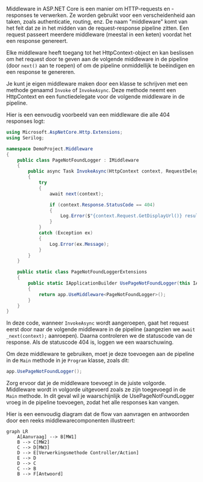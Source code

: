 Middleware in ASP.NET Core is een manier om HTTP-requests en -responses te verwerken. Ze worden gebruikt voor een verscheidenheid aan taken, zoals authenticatie, routing, enz. De naam "middleware" komt van het feit dat ze in het midden van de request-response pipeline zitten. Een request passeert meerdere middleware (meestal in een keten) voordat het een response genereert.

Elke middleware heeft toegang tot het HttpContext-object en kan beslissen om het request door te geven aan de volgende middleware in de pipeline (door `next()` aan te roepen) of om de pipeline onmiddellijk te beëindigen en een response te genereren.

Je kunt je eigen middleware maken door een klasse te schrijven met een methode genaamd `Invoke` of `InvokeAsync`. Deze methode neemt een HttpContext en een functiedelegate voor de volgende middleware in de pipeline.

Hier is een eenvoudig voorbeeld van een middleware die alle 404 responses logt:

```csharp
using Microsoft.AspNetCore.Http.Extensions;
using Serilog;

namespace DemoProject.Middleware
{
    public class PageNotFoundLogger : IMiddleware
    {
        public async Task InvokeAsync(HttpContext context, RequestDelegate next)
        {
            try
            {
                await next(context);

                if (context.Response.StatusCode == 404)
                {
                    Log.Error($"{context.Request.GetDisplayUrl()} resulteert in {context.Response.StatusCode}");
                }
            }
            catch (Exception ex)
            {
                Log.Error(ex.Message);
            }
        }
    }

    public static class PageNotFoundLoggerExtensions
    {
        public static IApplicationBuilder UsePageNotFoundLogger(this IApplicationBuilder app)
        {
            return app.UseMiddleware<PageNotFoundLogger>();
        }
    }
}
```

In deze code, wanneer `InvokeAsync` wordt aangeroepen, gaat het request eerst door naar de volgende middleware in de pipeline (aangezien we `await _next(context);` aanroepen). Daarna controleren we de statuscode van de response. Als de statuscode 404 is, loggen we een waarschuwing.

Om deze middleware te gebruiken, moet je deze toevoegen aan de pipeline in de `Main` methode in je `Program` klasse, zoals dit:

```csharp
app.UsePageNotFoundLogger();
```

Zorg ervoor dat je de middleware toevoegt in de juiste volgorde. Middleware wordt in volgorde uitgevoerd zoals ze zijn toegevoegd in de `Main` methode. In dit geval wil je waarschijnlijk de UsePageNotFoundLogger vroeg in de pipeline toevoegen, zodat het alle responses kan vangen.


Hier is een eenvoudig diagram dat de flow van aanvragen en antwoorden door een reeks middlewarecomponenten illustreert:

```mermaid
graph LR
    A[Aanvraag] --> B[MW1]
    B --> C[MW2]
    C --> D[MW3]
    D --> E[Verwerkingsmethode Controller/Action]
    E --> D
    D --> C
    C --> B
    B --> F[Antwoord]
```

